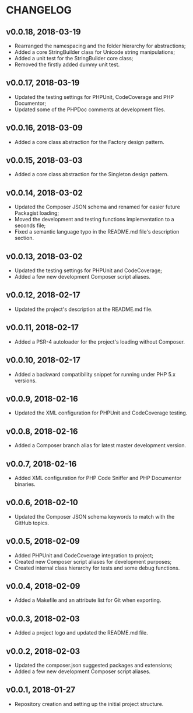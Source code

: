 CHANGELOG
=========

v0.0.18, 2018-03-19
------------------

- Rearranged the namespacing and the folder hierarchy for abstractions;
- Added a core StringBuilder class for Unicode string manipulations;
- Added a unit test for the StringBuilder core class;
- Removed the firstly added dummy unit test.

v0.0.17, 2018-03-19
------------------

- Updated the testing settings for PHPUnit, CodeCoverage and PHP Documentor;
- Updated some of the PHPDoc comments at development files.

v0.0.16, 2018-03-09
------------------

- Added a core class abstraction for the Factory design pattern.

v0.0.15, 2018-03-03
------------------

- Added a core class abstraction for the Singleton design pattern.

v0.0.14, 2018-03-02
------------------

- Updated the Composer JSON schema and renamed for easier future Packagist loading;
- Moved the development and testing functions implementation to a seconds file;
- Fixed a semantic language typo in the README.md file's description section.

v0.0.13, 2018-03-02
------------------

- Updated the testing settings for PHPUnit and CodeCoverage;
- Added a few new development Composer script aliases.

v0.0.12, 2018-02-17
------------------

- Updated the project's description at the README.md file.

v0.0.11, 2018-02-17
------------------

- Added a PSR-4 autoloader for the project's loading without Composer.

v0.0.10, 2018-02-17
------------------

- Added a backward compatibility snippet for running under PHP 5.x versions.

v0.0.9, 2018-02-16
------------------

- Updated the XML configuration for PHPUnit and CodeCoverage testing.

v0.0.8, 2018-02-16
------------------

- Added a Composer branch alias for latest master development version.

v0.0.7, 2018-02-16
------------------

- Added XML configuration for PHP Code Sniffer and PHP Documentor binaries.

v0.0.6, 2018-02-10
------------------

- Updated the Composer JSON schema keywords to match with the GitHub topics.

v0.0.5, 2018-02-09
------------------

- Added PHPUnit and CodeCoverage integration to project;
- Created new Composer script aliases for development purposes;
- Created internal class hierarchy for tests and some debug functions.

v0.0.4, 2018-02-09
------------------

- Added a Makefile and an attribute list for Git when exporting.

v0.0.3, 2018-02-03
------------------

- Added a project logo and updated the README.md file.

v0.0.2, 2018-02-03
------------------

- Updated the composer.json suggested packages and extensions;
- Added a few new development Composer script aliases.

v0.0.1, 2018-01-27
------------------

- Repository creation and setting up the initial project structure.
